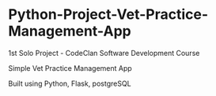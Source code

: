 # Python-Project-Vet-Practice-Management-App
1st Solo Project - CodeClan Software Development Course

Simple Vet Practice Management App

Built using Python, Flask, postgreSQL
